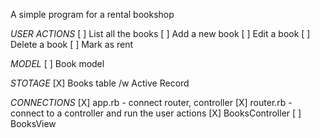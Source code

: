 A simple program for a rental bookshop

*USER ACTIONS*
  [ ] List all the books
  [ ] Add a new book
  [ ] Edit a book
  [ ] Delete a book
  [ ] Mark as rent

*MODEL*
  [ ] Book model

*STOTAGE*
  [X] Books table /w Active Record

*CONNECTIONS*
 [X] app.rb - connect router, controller
 [X] router.rb - connect to a controller and run the user actions
 [X] BooksController
 [ ] BooksView
